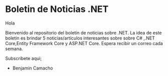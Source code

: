 # Boletin de Noticias .NET

Hola

Bienvenido al repositorio del boletín de noticias sobre .NET. La idea de este boletín es brindar 5 noticias/artículos interesantes sobre sobre C# ,.NET Core,Entity Framework Core y ASP.NET Core. Espera recibir un correo cada semana.

Subscribete aqui;

- Benjamin Camacho